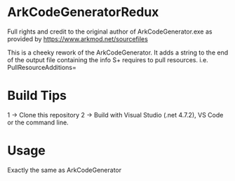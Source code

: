 # ArkCodeGeneratorRedux

Full rights and credit to the original author of ArkCodeGenerator.exe as provided by https://www.arkmod.net/sourcefiles

This is a cheeky rework of the ArkCodeGenerator. It adds a string to the end of the output file containing the info S+ requires to pull resources.
i.e. PullResourceAdditions=

# Build Tips

1 -> Clone this repository
2 -> Build with Visual Studio (.net 4.7.2), VS Code or the command line.

# Usage

Exactly the same as ArkCodeGenerator
